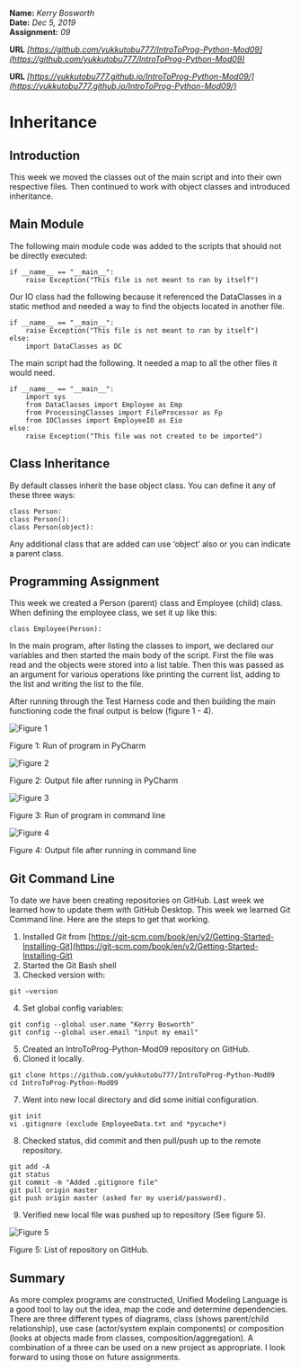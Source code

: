 
**Name:** *Kerry Bosworth*  
**Date:** *Dec 5, 2019*  
**Assignment:** *09*

**URL** *[https://github.com/yukkutobu777/IntroToProg-Python-Mod09](https://github.com/yukkutobu777/IntroToProg-Python-Mod09)*

**URL** *[https://yukkutobu777.github.io/IntroToProg-Python-Mod09/](https://yukkutobu777.github.io/IntroToProg-Python-Mod09/)*

# Inheritance

## Introduction

This week we moved the classes out of the main script and into their own respective files. Then continued to work with object classes and introduced inheritance.

## Main Module

The following main module code was added to the scripts that should not be directly executed:

```
if __name__ == "__main__":
    raise Exception("This file is not meant to ran by itself")
```

Our IO class had the following because it referenced the DataClasses in a static method and needed a way to find the objects located in another file.

```
if __name__ == "__main__":
    raise Exception("This file is not meant to ran by itself")
else:
    import DataClasses as DC
```


The main script had the following. It needed a map to all the other files it would need.

```
if __name__ == "__main__":
    import sys
    from DataClasses import Employee as Emp
    from ProcessingClasses import FileProcessor as Fp
    from IOClasses import EmployeeIO as Eio
else:
    raise Exception("This file was not created to be imported")
```

## Class Inheritance

By default classes inherit the base object class. You can define it any of these three ways:

```
class Person:
class Person():
class Person(object):
```

Any additional class that are added can use ‘object’ also or you can indicate a parent class. 

## Programming Assignment

This week we created a Person (parent) class and Employee (child) class. When defining the employee class, we set it up like this:

```
class Employee(Person):
```

In the main program, after listing the classes to import, we declared our variables and then started the main body of the script. First the file was read and the objects were stored into a list table. Then this was passed as an argument for various operations like printing the current list, adding to the list and writing the list to the file.

After running through the Test Harness code and then building the main functioning code the final output is below (figure 1 - 4).

![Figure 1](https://yukkutobu777.github.io/IntroToProg-Python-Mod09/Figure9_1.png "Figure 1")

Figure 1: Run of program in PyCharm

![Figure 2](https://yukkutobu777.github.io/IntroToProg-Python-Mod09/Figure9_2.png "Figure 2")

Figure 2: Output file after running in PyCharm

![Figure 3](https://yukkutobu777.github.io/IntroToProg-Python-Mod09/Figure9_3.png "Figure 3")

Figure 3: Run of program in command line

![Figure 4](https://yukkutobu777.github.io/IntroToProg-Python-Mod09/Figure9-4.png "Figure 4")

Figure 4: Output file after running in command line


## Git Command Line

To date we have been creating repositories on GitHub. Last week we learned how to update them with GitHub Desktop. This week we learned Git Command line. Here are the steps to get that working.
1.	Installed Git from [https://git-scm.com/book/en/v2/Getting-Started-Installing-Git](https://git-scm.com/book/en/v2/Getting-Started-Installing-Git)
2. Started the Git Bash shell
3.	Checked version with: 
```
git –version
```
4.	Set global config variables:
```
git config --global user.name "Kerry Bosworth"
git config --global user.email "input my email"
```
5.	Created an IntroToProg-Python-Mod09 repository on GitHub.
6.	Cloned it locally.
```
git clone https://github.com/yukkutobu777/IntroToProg-Python-Mod09
cd IntroToProg-Python-Mod09
```
7.	Went into new local directory and did some initial configuration.
```
git init
vi .gitignore (exclude EmployeeData.txt and *pycache*)
```
8.	Checked status, did commit and then pull/push up to the remote repository.
```
git add -A 
git status
git commit -m "Added .gitignore file"
git pull origin master
git push origin master (asked for my userid/password).
```
9.	Verified new local file was pushed up to repository (See figure 5).

![Figure 5](https://yukkutobu777.github.io/IntroToProg-Python-Mod09/Figure9_5.png "Figure 5")

Figure 5: List of repository on GitHub.

## Summary

As more complex programs are constructed, Unified Modeling Language is a good tool to lay out the idea, map the code and determine dependencies. There are three different types of diagrams, class (shows parent/child relationship), use case (actor/system explain components) or composition (looks at objects made from classes, composition/aggregation). A combination of a three can be used on a new project as appropriate. I look forward to using those on future assignments.

